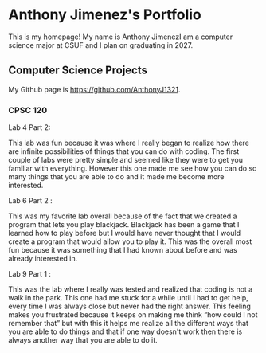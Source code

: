 
# Anthony Jimenez's Portfolio

This is my homepage! My name is Anthony JimenezI am a computer science major at CSUF and I plan on graduating in 2027.

## Computer Science Projects

My Github page is https://github.com/AnthonyJ1321. 

### CPSC 120

Lab 4 Part 2:

This lab was fun because it was where I really began to realize how there are infinite possibilities of things that you can do with coding. The first couple of labs were pretty simple and seemed like they were to get you familiar with everything. However this one made me see how you can do so many things that you are able to do and it made me become more interested.

Lab 6 Part 2 :

This was my favorite lab overall because of the fact that we created a program that lets you play blackjack. Blackjack has been a game that I learned how to play before but I would have never thought that I would create a program that would allow you to play it. This was the overall most fun because it was something that I had known about before and was already interested in.

Lab  9 Part 1 :

This was the lab where I really was tested and realized that coding is not a walk in the park. This one had me stuck for a while until I had to get help, every time I was always close but never had the right answer. This feeling makes you frustrated because it keeps on making me think “how could I not remember that” but with this it helps me realize all the different ways that you are able to do things and that if one way doesn't work then there is always another way that you are able to do it.


